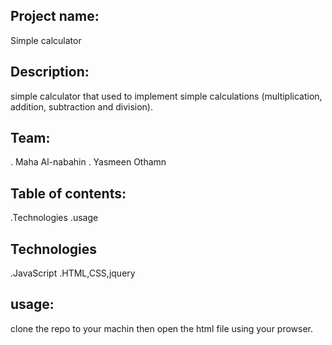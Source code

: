 ## Project name:
 Simple calculator

## Description:
simple calculator that used to implement simple calculations (multiplication, addition, subtraction and division). 

## Team:
. Maha Al-nabahin
. Yasmeen Othamn

## Table of contents:
.Technologies
.usage

## Technologies
.JavaScript
.HTML,CSS,jquery

## usage:
clone the repo to your machin then open the html file using your prowser.
